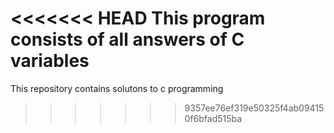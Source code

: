<<<<<<< HEAD
This program consists of all answers of C variables
=======
This repository contains solutons to c programming
>>>>>>> 9357ee76ef319e50325f4ab094150f6bfad515ba
